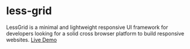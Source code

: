 less-grid
=========

LessGrid is a minimal and lightweight responsive UI framework for developers looking
for a solid cross browser platform to build responsive websites. [Live Demo](http://lg.minima.in)